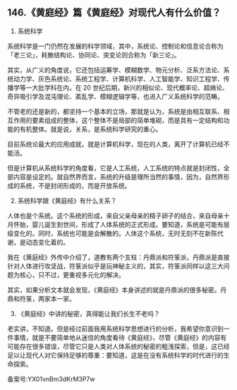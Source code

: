 ## 146.《黄庭经》篇《黄庭经》对现代人有什么价值？
1. 系统科学


系统科学是一门仍然在发展的科学领域，其中，系统论、控制论和信息论合称为「老三论」，耗散结构论、协同论、突变论则合称为「新三论」。


其实，从广义的角度说，它还包括运筹学、模糊数学、物元分析、泛系方法论、系统动力学、灰色系统论、系统工程学、计算机科学、人工智能学、知识工程学、传播学等一大批学科在内，在 20 世纪后期，新兴的相似论、现代概率论、超熵论、奇异吸引学及混沌理论、紊乱学、模糊逻辑学等，也进入广义系统科学的范畴。


不管老的还是新的，都坚持一个基本的立场，那就是认为，系统是由相互联系、相互作用的要素组成的整体，这个整体不是局部的简单堆砌，而是具有一定结构和功能的有机整体。就是说，关系，是系统科学研究的重心。


目前系统论最大的应用成就，就是计算机科学，现在的人类，离开了计算机已经不能活。


但是计算机从系统科学的角度看，它是人工系统，人工系统的特点就是封闭性，全部内容是设定的。就自然界而言，系统的升级是理所当然的事情，因为，自然界形成的系统，不是封闭形成的，而是开放系统。


2. 系统科学跟《黄庭经》有什么关系？


人体也是个系统。这个系统的形成，来自父亲母亲的精子卵子的结合，来自母亲十月怀胎，婴儿诞生到世间，形成了人体系统的正式形成。要知道，系统是可能有层级变化的。同时，系统也可能是会解散的。人体这个系统，无时无刻不在新陈代谢，是动态变化着的。


我在《黄庭经》外传中介绍了，道教有两个支柱：丹鼎派和符箓派，丹鼎派是直接针对人体进行攻坚战，符箓派似乎是玩神秘主义的，其实，符箓派同样以这三大问题为核心，只不过，更重视多元化的解决。


其实，如果分析文本就会发现，《黄庭经》本身讲述的就是丹鼎派的很多秘密。丹鼎和符箓，两家本一家。


3. 《黄庭经》中讲的秘密，真得能让我们长生不老吗？


老实讲，不知道。但是经过前面我用系统科学思想进行的分析，我希望你意识到一件事情，就是不要简单地从迷信的角度看待《黄庭经》，尽管《黄庭经》的内容有可能存在很多错误，尽管它只是人类对人体系统的秘密的粗浅探索，但是，这已经足以让现代人对它保持足够的尊重：要知道，这是在没有系统科学的时代进行的生命探索。


备案号:YX01vnBm3dKrM3P7w

